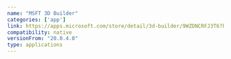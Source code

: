 ```yaml
---
name: "MSFT 3D Builder"
categories: ['app']
link: https://apps.microsoft.com/store/detail/3d-builder/9WZDNCRFJ3T6?hl=en-us&gl=us&rtc=1
compatibility: native
versionFrom: "20.0.4.0"
type: applications
---
```


